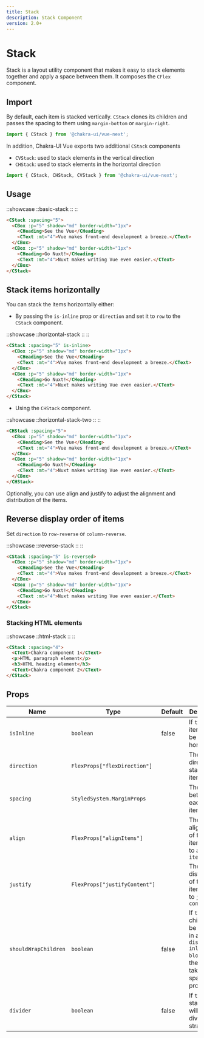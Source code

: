 ```yaml
---
title: Stack
description: Stack Component
version: 2.0+
---
```


# Stack

Stack is a layout utility component that makes it easy to stack elements together and apply a space between them. It composes the `CFlex` component.

## Import

By default, each item is stacked vertically. `CStack` clones its children and passes the spacing to them using `margin-bottom` or `margin-right`.

```js
import { CStack } from '@chakra-ui/vue-next';
```

In addition, Chakra-UI Vue exports two additional `CStack` components
- `CVStack`: used to stack elements in the vertical direction
- `CHStack`: used to stack elements in the horizontal direction

```js
import { CStack, CHStack, CVStack } from '@chakra-ui/vue-next';
```

## Usage

::showcase
::basic-stack
::
::

```html
<CStack :spacing="5">
  <CBox :p="5" shadow="md" border-width="1px">
    <CHeading>See the Vue</CHeading>
    <CText :mt="4">Vue makes front-end development a breeze.</CText>
  </CBox>
  <CBox :p="5" shadow="md" border-width="1px">
    <CHeading>Go Nuxt!</CHeading>
    <CText :mt="4">Nuxt makes writing Vue even easier.</CText>
  </CBox>
</CStack>
```

## Stack items horizontally

You can stack the items horizontally either:

- By passing the `is-inline` prop or `direction` and set it to `row` to the `CStack` component.

::showcase
::horizontal-stack
::
::

```html
<CStack :spacing="5" is-inline>
  <CBox :p="5" shadow="md" border-width="1px">
    <CHeading>See the Vue</CHeading>
    <CText :mt="4">Vue makes front-end development a breeze.</CText>
  </CBox>
  <CBox :p="5" shadow="md" border-width="1px">
    <CHeading>Go Nuxt!</CHeading>
    <CText :mt="4">Nuxt makes writing Vue even easier.</CText>
  </CBox>
</CStack>
```

- Using the `CHStack` component.

::showcase
::horizontal-stack-two
::
::

```html
<CHStack :spacing="5">
  <CBox :p="5" shadow="md" border-width="1px">
    <CHeading>See the Vue</CHeading>
    <CText :mt="4">Vue makes front-end development a breeze.</CText>
  </CBox>
  <CBox :p="5" shadow="md" border-width="1px">
    <CHeading>Go Nuxt!</CHeading>
    <CText :mt="4">Nuxt makes writing Vue even easier.</CText>
  </CBox>
</CHStack>
```

Optionally, you can use align and justify to adjust the alignment and distribution of the items.

## Reverse display order of items

Set `direction` to `row-reverse` or `column-reverse`.

::showcase
::reverse-stack
::
::

```html
<CStack :spacing="5" is-reversed>
  <CBox :p="5" shadow="md" border-width="1px">
    <CHeading>See the Vue</CHeading>
    <CText :mt="4">Vue makes front-end development a breeze.</CText>
  </CBox>
  <CBox :p="5" shadow="md" border-width="1px">
    <CHeading>Go Nuxt!</CHeading>
    <CText :mt="4">Nuxt makes writing Vue even easier.</CText>
  </CBox>
</CStack>
```

### Stacking HTML elements

::showcase
::html-stack
::
::

```html
<CStack :spacing="4">
  <CText>Chakra component 1</CText>
  <p>HTML paragraph element</p>
  <h3>HTML heading element</h3>
  <CText>Chakra component 2</CText>
</CStack>
```

## Props

| Name             | Type                        | Default | Description                                                                                                                           |
|------------------|-----------------------------|---------|---------------------------------------------------------------------------------------------------------------------------------------|
| `isInline`       | `boolean`                   | false   | If `true` the items will be stacked horizontally.                                                                                                                 |
| `direction`        | `FlexProps["flexDirection"]`      |    | The direction to stack the items.                                                                                                    |
| `spacing`       | `StyledSystem.MarginProps`      |         | The space between each stack item                                                                                               |
| `align`       | `FlexProps["alignItems"]`      |         | The alignment of the stack item. Similar to `align-items`                                                                                               |
| `justify`       | `FlexProps["justifyContent"]`      |         | The distribution of the stack item. Similar to `justify-content`                                                                                                  |
| `shouldWrapChildren` | `boolean` | false  | If `true`, the children will be wrapped in a `Box` with `display: inline-block`, and the Box will take the spacing props |
| `divider` | `boolean` | false  | If `true`, the stack items will be divided by a straight line |